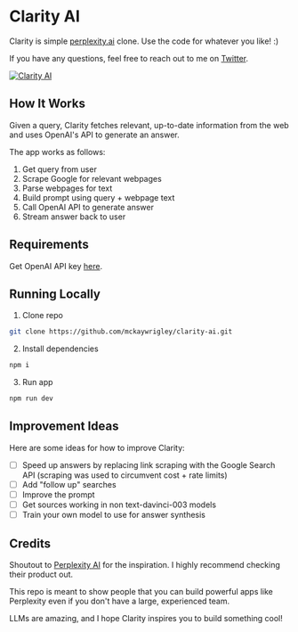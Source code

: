 # Clarity AI

Clarity is simple [perplexity.ai](https://www.perplexity.ai/) clone. Use the code for whatever you like! :)

If you have any questions, feel free to reach out to me on [Twitter](https://twitter.com/mckaywrigley).

[![Clarity AI](./public/screenshot.png)](https://clarity-ai.vercel.app/)

## How It Works

Given a query, Clarity fetches relevant, up-to-date information from the web and uses OpenAI's API to generate an answer.

The app works as follows:

1. Get query from user
2. Scrape Google for relevant webpages
3. Parse webpages for text
4. Build prompt using query + webpage text
5. Call OpenAI API to generate answer
6. Stream answer back to user

## Requirements

Get OpenAI API key [here](https://openai.com/api/).

## Running Locally

1. Clone repo

```bash
git clone https://github.com/mckaywrigley/clarity-ai.git
```

2. Install dependencies

```bash
npm i
```

3. Run app

```bash
npm run dev
```

## Improvement Ideas

Here are some ideas for how to improve Clarity:

- [ ] Speed up answers by replacing link scraping with the Google Search API (scraping was used to circumvent cost + rate limits)
- [ ] Add "follow up" searches
- [ ] Improve the prompt
- [ ] Get sources working in non text-davinci-003 models
- [ ] Train your own model to use for answer synthesis

## Credits

Shoutout to [Perplexity AI](https://www.perplexity.ai/) for the inspiration. I highly recommend checking their product out.

This repo is meant to show people that you can build powerful apps like Perplexity even if you don't have a large, experienced team.

LLMs are amazing, and I hope Clarity inspires you to build something cool!

